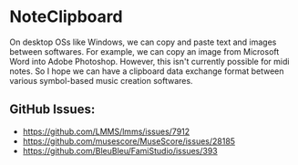 # NoteClipboard
On desktop OSs like Windows, we can copy and paste text and images between softwares. For example, we can copy an image from Microsoft Word into Adobe Photoshop. However, this isn't currently possible for midi notes. So I hope we can have a clipboard data exchange format between various symbol-based music creation softwares.

## GitHub Issues:
- https://github.com/LMMS/lmms/issues/7912
- https://github.com/musescore/MuseScore/issues/28185
- https://github.com/BleuBleu/FamiStudio/issues/393
